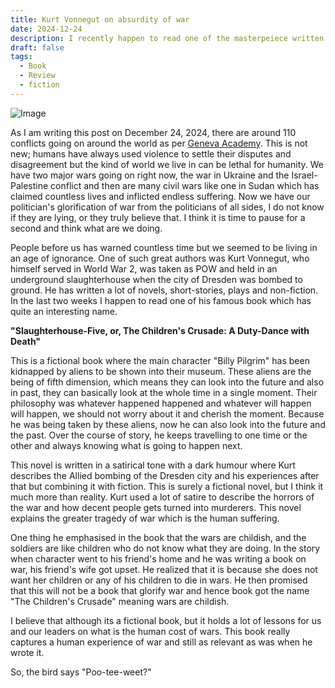 ```yaml
---
title: Kurt Vonnegut on absurdity of war
date: 2024-12-24
description: I recently happen to read one of the masterpeiece written by Kurt Vonnegut --Slaughterhouse five or the children's crusade--. It is more than a fictional book and has very deep meanings and lessons for the real worl. I have to say that this book is very Vonnegut.
draft: false
tags:
  - Book
  - Review
  - fiction
---
```


![Image](/kurt.jpg)

As I am writing this post on December 24, 2024, there are around 110 conflicts going on around the world as per [Geneva Academy](https://geneva-academy.ch/galleries/today-s-armed-conflicts). This is not new; humans have always used violence to settle their disputes and disagreement but the kind of world we live in can be lethal for humanity. We have two major wars going on right now, the war in Ukraine and the Israel-Palestine conflict and then are many civil wars like one in Sudan which has claimed countless lives and inflicted endless suffering. Now we have our politician's glorification of war from the politicians of all sides, I do not know if they are lying, or they truly believe that. I think it is time to pause for a second and think what are we doing.

People before us has warned countless time but we seemed to be living in an age of ignorance. One of such great authors was Kurt Vonnegut, who himself served in World War 2, was taken as POW and held in an underground slaughterhouse when the city of Dresden was bombed to ground. He has written a lot of novels, short-stories, plays and non-fiction. In the last two weeks I happen to read one of his famous book which has quite an interesting name.

**"Slaughterhouse-Five, or, The Children's Crusade: A Duty-Dance with Death"**

This is a fictional book where the main character "Billy Pilgrim" has been kidnapped by aliens to be shown into their museum. These aliens are the being of fifth dimension, which means they can look into the future and also in past, they can basically look at the whole time in a single moment. Their philosophy was whatever happened happened and whatever will happen will happen, we should not worry about it and cherish the moment. Because he was being taken by these aliens, now he can also look into the future and the past. Over the course of story, he keeps travelling to one time or the other and always knowing what is going to happen next.

This novel is written in a satirical tone with a dark humour where Kurt describes the Allied bombing of the Dresden city and his experiences after that but combining it with fiction. This is surely a fictional novel, but I think it much more than reality. Kurt used a lot of satire to describe the horrors of the war and how decent people gets turned into murderers. This novel explains the greater tragedy of war which is the human suffering.

One thing he emphasised in the book that the wars are childish, and the soldiers are like children who do not know what they are doing. In the story when character went to his friend's home and he was writing a book on war, his friend's wife got upset. He realized that it is because she does not want her children or any of his children to die in wars. He then promised that this will not be a book that glorify war and hence book got the name "The Children's Crusade" meaning wars are childish.

I believe that although its a fictional book, but it holds a lot of lessons for us and our leaders on what is the human cost of wars. This book really captures a human experience of war and still as relevant as was when he wrote it.

So, the bird says "Poo-tee-weet?"
